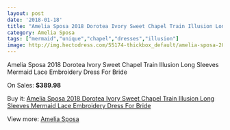 ```yaml
---
layout: post
date: '2018-01-18'
title: "Amelia Sposa 2018 Dorotea Ivory Sweet Chapel Train Illusion Long Sleeves Mermaid Lace Embroidery Dress For Bride"
category: Amelia Sposa
tags: ["mermaid","unique","chapel","dresses","illusion"]
image: http://img.hectodress.com/55174-thickbox_default/amelia-sposa-2018-dorotea-ivory-sweet-chapel-train-illusion-long-sleeves-mermaid-lace-embroidery-dress-for-bride.jpg
---
```

Amelia Sposa 2018 Dorotea Ivory Sweet Chapel Train Illusion Long Sleeves Mermaid Lace Embroidery Dress For Bride

On Sales: **$389.98**
<a href="https://www.hectodress.com/amelia-sposa/17390-amelia-sposa-2018-dorotea-ivory-sweet-chapel-train-illusion-long-sleeves-mermaid-lace-embroidery-dress-for-bride.html"><amp-img layout="responsive" width="600" height="600" src="//img.hectodress.com/55174-thickbox_default/amelia-sposa-2018-dorotea-ivory-sweet-chapel-train-illusion-long-sleeves-mermaid-lace-embroidery-dress-for-bride.jpg" alt="Amelia Sposa 2018 Dorotea Ivory Sweet Chapel Train Illusion Long Sleeves Mermaid Lace Embroidery Dress For Bride 0" /></a>
<a href="https://www.hectodress.com/amelia-sposa/17390-amelia-sposa-2018-dorotea-ivory-sweet-chapel-train-illusion-long-sleeves-mermaid-lace-embroidery-dress-for-bride.html"><amp-img layout="responsive" width="600" height="600" src="//img.hectodress.com/55179-thickbox_default/amelia-sposa-2018-dorotea-ivory-sweet-chapel-train-illusion-long-sleeves-mermaid-lace-embroidery-dress-for-bride.jpg" alt="Amelia Sposa 2018 Dorotea Ivory Sweet Chapel Train Illusion Long Sleeves Mermaid Lace Embroidery Dress For Bride 1" /></a>
<a href="https://www.hectodress.com/amelia-sposa/17390-amelia-sposa-2018-dorotea-ivory-sweet-chapel-train-illusion-long-sleeves-mermaid-lace-embroidery-dress-for-bride.html"><amp-img layout="responsive" width="600" height="600" src="//img.hectodress.com/55178-thickbox_default/amelia-sposa-2018-dorotea-ivory-sweet-chapel-train-illusion-long-sleeves-mermaid-lace-embroidery-dress-for-bride.jpg" alt="Amelia Sposa 2018 Dorotea Ivory Sweet Chapel Train Illusion Long Sleeves Mermaid Lace Embroidery Dress For Bride 2" /></a>
<a href="https://www.hectodress.com/amelia-sposa/17390-amelia-sposa-2018-dorotea-ivory-sweet-chapel-train-illusion-long-sleeves-mermaid-lace-embroidery-dress-for-bride.html"><amp-img layout="responsive" width="600" height="600" src="//img.hectodress.com/55177-thickbox_default/amelia-sposa-2018-dorotea-ivory-sweet-chapel-train-illusion-long-sleeves-mermaid-lace-embroidery-dress-for-bride.jpg" alt="Amelia Sposa 2018 Dorotea Ivory Sweet Chapel Train Illusion Long Sleeves Mermaid Lace Embroidery Dress For Bride 3" /></a>
<a href="https://www.hectodress.com/amelia-sposa/17390-amelia-sposa-2018-dorotea-ivory-sweet-chapel-train-illusion-long-sleeves-mermaid-lace-embroidery-dress-for-bride.html"><amp-img layout="responsive" width="600" height="600" src="//img.hectodress.com/55176-thickbox_default/amelia-sposa-2018-dorotea-ivory-sweet-chapel-train-illusion-long-sleeves-mermaid-lace-embroidery-dress-for-bride.jpg" alt="Amelia Sposa 2018 Dorotea Ivory Sweet Chapel Train Illusion Long Sleeves Mermaid Lace Embroidery Dress For Bride 4" /></a>
<a href="https://www.hectodress.com/amelia-sposa/17390-amelia-sposa-2018-dorotea-ivory-sweet-chapel-train-illusion-long-sleeves-mermaid-lace-embroidery-dress-for-bride.html"><amp-img layout="responsive" width="600" height="600" src="//img.hectodress.com/55175-thickbox_default/amelia-sposa-2018-dorotea-ivory-sweet-chapel-train-illusion-long-sleeves-mermaid-lace-embroidery-dress-for-bride.jpg" alt="Amelia Sposa 2018 Dorotea Ivory Sweet Chapel Train Illusion Long Sleeves Mermaid Lace Embroidery Dress For Bride 5" /></a>

Buy it: [Amelia Sposa 2018 Dorotea Ivory Sweet Chapel Train Illusion Long Sleeves Mermaid Lace Embroidery Dress For Bride](https://www.hectodress.com/amelia-sposa/17390-amelia-sposa-2018-dorotea-ivory-sweet-chapel-train-illusion-long-sleeves-mermaid-lace-embroidery-dress-for-bride.html "Amelia Sposa 2018 Dorotea Ivory Sweet Chapel Train Illusion Long Sleeves Mermaid Lace Embroidery Dress For Bride")

View more: [Amelia Sposa](https://www.hectodress.com/359-amelia-sposa "Amelia Sposa")